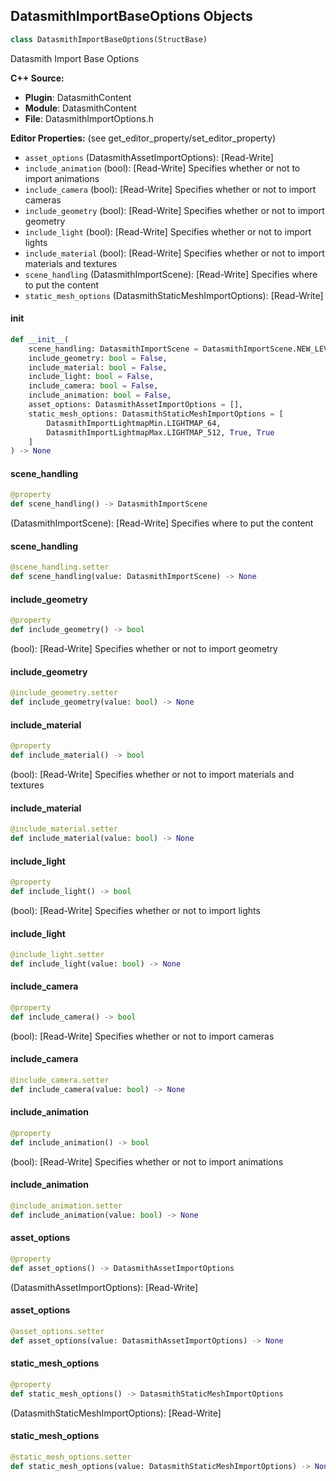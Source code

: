 ## DatasmithImportBaseOptions Objects

```python
class DatasmithImportBaseOptions(StructBase)
```

Datasmith Import Base Options

**C++ Source:**

- **Plugin**: DatasmithContent
- **Module**: DatasmithContent
- **File**: DatasmithImportOptions.h

**Editor Properties:** (see get_editor_property/set_editor_property)

- ``asset_options`` (DatasmithAssetImportOptions):  [Read-Write]
- ``include_animation`` (bool):  [Read-Write] Specifies whether or not to import animations
- ``include_camera`` (bool):  [Read-Write] Specifies whether or not to import cameras
- ``include_geometry`` (bool):  [Read-Write] Specifies whether or not to import geometry
- ``include_light`` (bool):  [Read-Write] Specifies whether or not to import lights
- ``include_material`` (bool):  [Read-Write] Specifies whether or not to import materials and textures
- ``scene_handling`` (DatasmithImportScene):  [Read-Write] Specifies where to put the content
- ``static_mesh_options`` (DatasmithStaticMeshImportOptions):  [Read-Write]

<a id="unreal.DatasmithImportBaseOptions.__init__"></a>

#### __init__

```python
def __init__(
    scene_handling: DatasmithImportScene = DatasmithImportScene.NEW_LEVEL,
    include_geometry: bool = False,
    include_material: bool = False,
    include_light: bool = False,
    include_camera: bool = False,
    include_animation: bool = False,
    asset_options: DatasmithAssetImportOptions = [],
    static_mesh_options: DatasmithStaticMeshImportOptions = [
        DatasmithImportLightmapMin.LIGHTMAP_64,
        DatasmithImportLightmapMax.LIGHTMAP_512, True, True
    ]
) -> None
```

<a id="unreal.DatasmithImportBaseOptions.scene_handling"></a>

#### scene_handling

```python
@property
def scene_handling() -> DatasmithImportScene
```

(DatasmithImportScene):  [Read-Write] Specifies where to put the content

<a id="unreal.DatasmithImportBaseOptions.scene_handling"></a>

#### scene_handling

```python
@scene_handling.setter
def scene_handling(value: DatasmithImportScene) -> None
```

<a id="unreal.DatasmithImportBaseOptions.include_geometry"></a>

#### include_geometry

```python
@property
def include_geometry() -> bool
```

(bool):  [Read-Write] Specifies whether or not to import geometry

<a id="unreal.DatasmithImportBaseOptions.include_geometry"></a>

#### include_geometry

```python
@include_geometry.setter
def include_geometry(value: bool) -> None
```

<a id="unreal.DatasmithImportBaseOptions.include_material"></a>

#### include_material

```python
@property
def include_material() -> bool
```

(bool):  [Read-Write] Specifies whether or not to import materials and textures

<a id="unreal.DatasmithImportBaseOptions.include_material"></a>

#### include_material

```python
@include_material.setter
def include_material(value: bool) -> None
```

<a id="unreal.DatasmithImportBaseOptions.include_light"></a>

#### include_light

```python
@property
def include_light() -> bool
```

(bool):  [Read-Write] Specifies whether or not to import lights

<a id="unreal.DatasmithImportBaseOptions.include_light"></a>

#### include_light

```python
@include_light.setter
def include_light(value: bool) -> None
```

<a id="unreal.DatasmithImportBaseOptions.include_camera"></a>

#### include_camera

```python
@property
def include_camera() -> bool
```

(bool):  [Read-Write] Specifies whether or not to import cameras

<a id="unreal.DatasmithImportBaseOptions.include_camera"></a>

#### include_camera

```python
@include_camera.setter
def include_camera(value: bool) -> None
```

<a id="unreal.DatasmithImportBaseOptions.include_animation"></a>

#### include_animation

```python
@property
def include_animation() -> bool
```

(bool):  [Read-Write] Specifies whether or not to import animations

<a id="unreal.DatasmithImportBaseOptions.include_animation"></a>

#### include_animation

```python
@include_animation.setter
def include_animation(value: bool) -> None
```

<a id="unreal.DatasmithImportBaseOptions.asset_options"></a>

#### asset_options

```python
@property
def asset_options() -> DatasmithAssetImportOptions
```

(DatasmithAssetImportOptions):  [Read-Write]

<a id="unreal.DatasmithImportBaseOptions.asset_options"></a>

#### asset_options

```python
@asset_options.setter
def asset_options(value: DatasmithAssetImportOptions) -> None
```

<a id="unreal.DatasmithImportBaseOptions.static_mesh_options"></a>

#### static_mesh_options

```python
@property
def static_mesh_options() -> DatasmithStaticMeshImportOptions
```

(DatasmithStaticMeshImportOptions):  [Read-Write]

<a id="unreal.DatasmithImportBaseOptions.static_mesh_options"></a>

#### static_mesh_options

```python
@static_mesh_options.setter
def static_mesh_options(value: DatasmithStaticMeshImportOptions) -> None
```

<a id="unreal.DatasmithTessellationOptions"></a>
